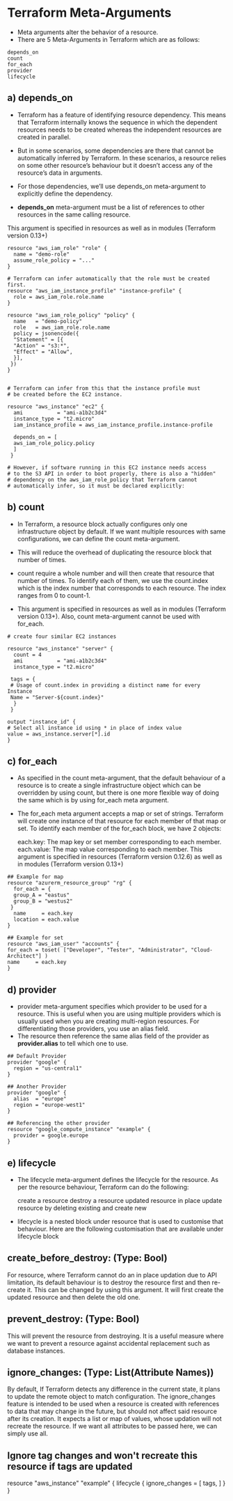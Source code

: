 # Terraform Meta-Arguments

- Meta arguments alter the behavior of a resource.
- There are 5 Meta-Arguments in Terraform which are as follows:
```
depends_on
count
for_each
provider
lifecycle

```

## a) depends_on
- Terraform has a feature of identifying resource dependency. This means that Terraform internally knows the sequence in which the dependent resources needs to be created whereas the independent resources are created in parallel.

- But in some scenarios, some dependencies are there that cannot be automatically inferred by Terraform. In these scenarios, a resource relies on some other resource’s behaviour but it doesn’t access any of the resource’s data in arguments.
- For those dependencies, we’ll use depends_on meta-argument to explicitly define the dependency.

- **depends_on** meta-argument must be a list of references to other resources in the same calling resource.

This argument is specified in resources as well as in modules (Terraform version 0.13+)

```
resource "aws_iam_role" "role" {
  name = "demo-role"
  assume_role_policy = "..."
}

# Terraform can infer automatically that the role must be created first.
resource "aws_iam_instance_profile" "instance-profile" {
  role = aws_iam_role.role.name
}

resource "aws_iam_role_policy" "policy" {
  name   = "demo-policy"
  role   = aws_iam_role.role.name
  policy = jsonencode({
  "Statement" = [{
  "Action" = "s3:*",
  "Effect" = "Allow",
  }],
 })
}


# Terraform can infer from this that the instance profile must
# be created before the EC2 instance.

resource "aws_instance" "ec2" {
  ami           = "ami-a1b2c3d4"
  instance_type = "t2.micro"
  iam_instance_profile = aws_iam_instance_profile.instance-profile

  depends_on = [
  aws_iam_role_policy.policy
  ]
 }
 
# However, if software running in this EC2 instance needs access
# to the S3 API in order to boot properly, there is also a "hidden"
# dependency on the aws_iam_role_policy that Terraform cannot
# automatically infer, so it must be declared explicitly:
```        
## b) count

- In Terraform, a resource block actually configures only one infrastructure object by default. If we want multiple resources with same configurations, we can define the count meta-argument. 
- This will reduce the overhead of duplicating the resource block that number of times.

- count require a whole number and will then create that resource that number of times. To identify each of them, we use the count.index which is the index number that corresponds to each resource. The index ranges from 0 to count-1.

- This argument is specified in resources as well as in modules (Terraform version 0.13+). Also, count meta-argument cannot be used with for_each.

```
# create four similar EC2 instances

resource "aws_instance" "server" {
  count = 4
  ami           = "ami-a1b2c3d4"
  instance_type = "t2.micro"

 tags = {
 # Usage of count.index in providing a distinct name for every Instance
 Name = "Server-${count.index}"
  }
 }

output "instance_id" {
# Select all instance id using * in place of index value
value = aws_instance.server[*].id
}
```

## c) for_each
- As specified in the count meta-argument, that the default behaviour of a resource is to create a single infrastructure object which can be overridden by using count, but there is one more flexible way of doing the same which is by using for_each meta argument.

- The for_each meta argument accepts a map or set of strings. Terraform will create one instance of that resource for each member of that map or set. To identify each member of the for_each block, we have 2 objects:

   each.key: The map key or set member corresponding to each member.
   each.value: The map value corresponding to each member.
This argument is specified in resources (Terraform version 0.12.6) as well as in modules (Terraform version 0.13+)

```
## Example for map
resource "azurerm_resource_group" "rg" {
  for_each = {
  group_A = "eastus"
  group_B = "westus2"
 }
  name     = each.key
  location = each.value
}

## Example for set
resource "aws_iam_user" "accounts" {
for_each = toset( ["Developer", "Tester", "Administrator", "Cloud-Architect"] )
name     = each.key
}
```

## d) provider
- provider meta-argument specifies which provider to be used for a resource. This is useful when you are using multiple providers which is usually used when you are creating multi-region resources. For differentiating those providers, you use an alias field.
- The resource then reference the same alias field of the provider as **provider.alias** to tell which one to use.
```
## Default Provider
provider "google" {
  region = "us-central1"
}

## Another Provider
provider "google" {
  alias  = "europe"
  region = "europe-west1"
}

## Referencing the other provider
resource "google_compute_instance" "example" {
  provider = google.europe
}
```

## e) lifecycle

- The lifecycle meta-argument defines the lifecycle for the resource. As per the resource behaviour, Terraform can do the following:

    create a resource
    destroy a resource
    updated resource in place
    update resource by deleting existing and create new

- lifecycle is a nested block under resource that is used to customise that behaviour. Here are the following customisation that are available under lifecycle block

## create_before_destroy: (Type: Bool)
For resource, where Terraform cannot do an in place updation due to API limitation, its default behaviour is to destroy the resource first and then re-create it. This can be changed by using this argument. It will first create the updated resource and then delete the old one.

## prevent_destroy: (Type: Bool)
This will prevent the resource from destroying. It is a useful measure where we want to prevent a resource against accidental replacement such as database instances.

## ignore_changes: (Type: List(Attribute Names))
By default, If Terraform detects any difference in the current state, it plans to update the remote object to match configuration. The ignore_changes feature is intended to be used when a resource is created with references to data that may change in the future, but should not affect said resource after its creation. It expects a list or map of values, whose updation will not recreate the resource. If we want all attributes to be passed here, we can simply use all.
## Ignore tag changes and won't recreate this resource if tags are updated
resource "aws_instance" "example" {
  lifecycle {
    ignore_changes = [
     tags,
   ]
   }
}